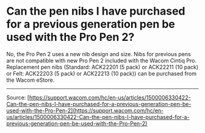 # Can the pen nibs I have purchased for a previous generation pen be used with the Pro Pen 2?

No, the Pro Pen 2 uses a new nib design and size. Nibs for previous pens are not compatible with new Pro Pen 2 included with the Wacom Cintiq Pro. Replacement pen nibs (Standard: ACK22201 (5 pack) or ACK22211 (10 pack) or Felt: ACK22203 (5 pack) or ACK22213 (10 pack)) can be purchased from the Wacom eStore.

---
Source: [https://support.wacom.com/hc/en-us/articles/1500006330422-Can-the-pen-nibs-I-have-purchased-for-a-previous-generation-pen-be-used-with-the-Pro-Pen-2](https://support.wacom.com/hc/en-us/articles/1500006330422-Can-the-pen-nibs-I-have-purchased-for-a-previous-generation-pen-be-used-with-the-Pro-Pen-2)

